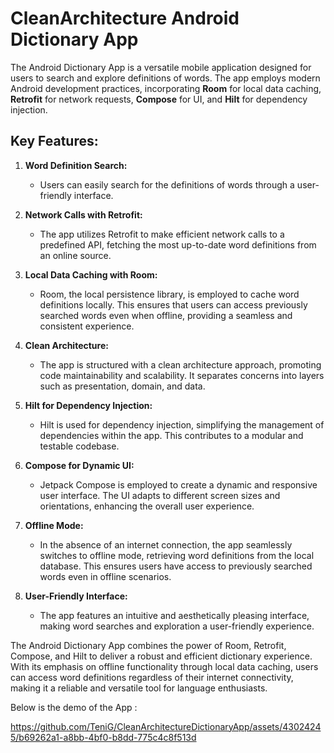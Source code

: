 # CleanArchitecture Android Dictionary App

The Android Dictionary App is a versatile mobile application designed for users to search and explore definitions of words.
The app employs modern Android development practices, incorporating **Room** for local data caching, **Retrofit** for network requests, **Compose** for UI, and **Hilt** for dependency injection.

## Key Features:

1. **Word Definition Search:**
   - Users can easily search for the definitions of words through a user-friendly interface.

2. **Network Calls with Retrofit:**
   - The app utilizes Retrofit to make efficient network calls to a predefined API, fetching the most up-to-date word definitions from an online source.

3. **Local Data Caching with Room:**
   - Room, the local persistence library, is employed to cache word definitions locally. This ensures that users can access previously searched words even when offline, providing a seamless and consistent experience.

4. **Clean Architecture:**
   - The app is structured with a clean architecture approach, promoting code maintainability and scalability. It separates concerns into layers such as presentation, domain, and data.

5. **Hilt for Dependency Injection:**
   - Hilt is used for dependency injection, simplifying the management of dependencies within the app. This contributes to a modular and testable codebase.

6. **Compose for Dynamic UI:**
   - Jetpack Compose is employed to create a dynamic and responsive user interface. The UI adapts to different screen sizes and orientations, enhancing the overall user experience.

7. **Offline Mode:**
   - In the absence of an internet connection, the app seamlessly switches to offline mode, retrieving word definitions from the local database. This ensures users have access to previously searched words even in offline scenarios.

8. **User-Friendly Interface:**
   - The app features an intuitive and aesthetically pleasing interface, making word searches and exploration a user-friendly experience.

The Android Dictionary App combines the power of Room, Retrofit, Compose, and Hilt to deliver a robust and efficient dictionary experience. With its emphasis on offline functionality through local data caching, users can access word definitions regardless of their internet connectivity, making it a reliable and versatile tool for language enthusiasts.

Below is the demo of the App :


https://github.com/TeniG/CleanArchitectureDictionaryApp/assets/43024245/b69262a1-a8bb-4bf0-b8dd-775c4c8f513d





